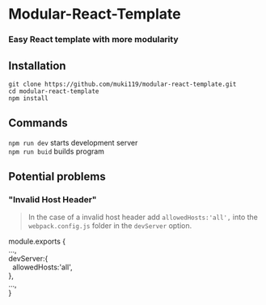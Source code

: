 # Modular-React-Template

### Easy React template with more modularity 

## Installation 
`git clone https://github.com/muki119/modular-react-template.git`<br />
`cd modular-react-template`<br />
`npm install`

## Commands

`npm run dev` starts development server<br />
`npm run buid` builds program

## Potential problems 
### "Invalid Host Header"
>In the case of a invalid host header add `allowedHosts:'all',` into the `webpack.config.js` folder in the `devServer` option.

module.exports { <br />
...,<br />
devServer:{<br />
 &nbsp; allowedHosts:'all',<br />
},<br />
...,<br />
}<br />
